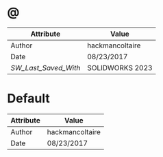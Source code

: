 # @
| Attribute | Value |
| ---  | ---     |
| Author | hackmancoltaire |
| Date | 08/23/2017 |
| _SW_Last_Saved_With_ | SOLIDWORKS 2023 |
# Default
| Attribute | Value |
| ---  | ---     |
| Author | hackmancoltaire |
| Date | 08/23/2017 |

